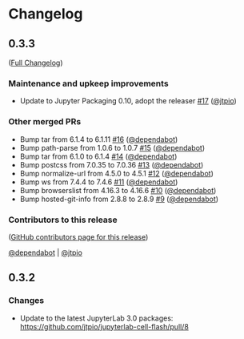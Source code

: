 # Changelog

<!-- <START NEW CHANGELOG ENTRY> -->

## 0.3.3

([Full Changelog](https://github.com/jtpio/jupyterlab-cell-flash/compare/0.3.2...f54f7918f87a3e7bd50d10ef8c75c053cac88b70))

### Maintenance and upkeep improvements

- Update to Jupyter Packaging 0.10, adopt the releaser [#17](https://github.com/jtpio/jupyterlab-cell-flash/pull/17) ([@jtpio](https://github.com/jtpio))

### Other merged PRs

- Bump tar from 6.1.4 to 6.1.11 [#16](https://github.com/jtpio/jupyterlab-cell-flash/pull/16) ([@dependabot](https://github.com/dependabot))
- Bump path-parse from 1.0.6 to 1.0.7 [#15](https://github.com/jtpio/jupyterlab-cell-flash/pull/15) ([@dependabot](https://github.com/dependabot))
- Bump tar from 6.1.0 to 6.1.4 [#14](https://github.com/jtpio/jupyterlab-cell-flash/pull/14) ([@dependabot](https://github.com/dependabot))
- Bump postcss from 7.0.35 to 7.0.36 [#13](https://github.com/jtpio/jupyterlab-cell-flash/pull/13) ([@dependabot](https://github.com/dependabot))
- Bump normalize-url from 4.5.0 to 4.5.1 [#12](https://github.com/jtpio/jupyterlab-cell-flash/pull/12) ([@dependabot](https://github.com/dependabot))
- Bump ws from 7.4.4 to 7.4.6 [#11](https://github.com/jtpio/jupyterlab-cell-flash/pull/11) ([@dependabot](https://github.com/dependabot))
- Bump browserslist from 4.16.3 to 4.16.6 [#10](https://github.com/jtpio/jupyterlab-cell-flash/pull/10) ([@dependabot](https://github.com/dependabot))
- Bump hosted-git-info from 2.8.8 to 2.8.9 [#9](https://github.com/jtpio/jupyterlab-cell-flash/pull/9) ([@dependabot](https://github.com/dependabot))

### Contributors to this release

([GitHub contributors page for this release](https://github.com/jtpio/jupyterlab-cell-flash/graphs/contributors?from=2021-03-11&to=2021-09-14&type=c))

[@dependabot](https://github.com/search?q=repo%3Ajtpio%2Fjupyterlab-cell-flash+involves%3Adependabot+updated%3A2021-03-11..2021-09-14&type=Issues) | [@jtpio](https://github.com/search?q=repo%3Ajtpio%2Fjupyterlab-cell-flash+involves%3Ajtpio+updated%3A2021-03-11..2021-09-14&type=Issues)

<!-- <END NEW CHANGELOG ENTRY> -->

## 0.3.2

### Changes

- Update to the latest JupyterLab 3.0 packages: https://github.com/jtpio/jupyterlab-cell-flash/pull/8
